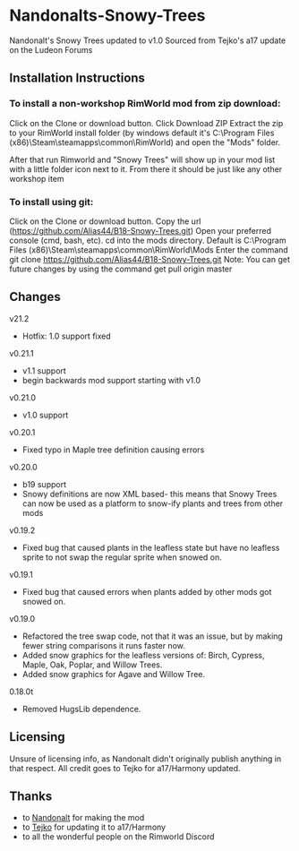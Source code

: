 # Nandonalts-Snowy-Trees
Nandonalt's Snowy Trees updated to v1.0 Sourced from Tejko's a17 update on the Ludeon Forums

## Installation Instructions

### To install a non-workshop RimWorld mod from zip download:
Click on the Clone or download button.
Click Download ZIP
Extract the zip to your RimWorld install folder (by windows default it's C:\Program Files (x86)\Steam\steamapps\common\RimWorld) and open the "Mods" folder.

After that run Rimworld and "Snowy Trees" will show up in your mod list with a little folder icon next to it.
From there it should be just like any other workshop item

### To install using git:
Click on the Clone or download button.
Copy the url (https://github.com/Alias44/B18-Snowy-Trees.git)
Open your preferred console (cmd, bash, etc).
cd into the mods directory. Default is C:\Program Files (x86)\Steam\steamapps\common\RimWorld\Mods
Enter the command git clone https://github.com/Alias44/B18-Snowy-Trees.git
Note: You can get future changes by using the command get pull origin master

## Changes
v21.2
* Hotfix: 1.0 support fixed

v0.21.1
* v1.1 support
* begin backwards mod support starting with v1.0

v0.21.0
* v1.0 support

v0.20.1
* Fixed typo in Maple tree definition causing errors

v0.20.0
* b19 support
* Snowy definitions are now XML based- this means that Snowy Trees can now be used as a platform to snow-ify plants and trees from other mods

v0.19.2
* Fixed bug that caused plants in the leafless state but have no leafless sprite to not swap the regular sprite when snowed on.

v0.19.1
* Fixed bug that caused errors when plants added by other mods got snowed on.

v0.19.0
* Refactored the tree swap code, not that it was an issue, but by making fewer string comparisons it runs faster now.
* Added snow graphics for the leafless versions of: Birch, Cypress, Maple, Oak, Poplar, and Willow Trees.
* Added snow graphics for Agave and Willow Tree.

0.18.0t
* Removed HugsLib dependence.

## Licensing
Unsure of licensing info, as Nandonalt didn't originally publish anything in that respect. All credit goes to Tejko for a17/Harmony updated.
 
## Thanks
* to [Nandonalt](https://ludeon.com/forums/index.php?action=profile;u=58544) for making the mod
* to [Tejko](https://ludeon.com/forums/index.php?action=profile;u=67219) for updating it to a17/Harmony
* to all the wonderful people on the Rimworld Discord
